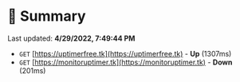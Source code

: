 # 📖 Summary
Last updated: **4/29/2022, 7:49:44 PM**

- `GET` [https://uptimerfree.tk](https://uptimerfree.tk) - **Up** (1307ms)
- `GET` [https://monitoruptimer.tk](https://monitoruptimer.tk) - **Down** (201ms)
